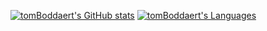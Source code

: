 [![tomBoddaert's GitHub stats](https://github-readme-stats.vercel.app/api?username=tomBoddaert&show_icons=true&include_all_commits=true&hide_border=true&theme=tokyonight&bg_color=0000)](https://github.com/tomBoddaert/)
[![tomBoddaert's Languages](https://github-readme-stats.vercel.app/api/top-langs/?username=tomBoddaert&layout=compact&hide_border=true&langs_count=8&theme=tokyonight&bg_color=0000)](https://github.com/tomBoddaert?tab=repositories)

